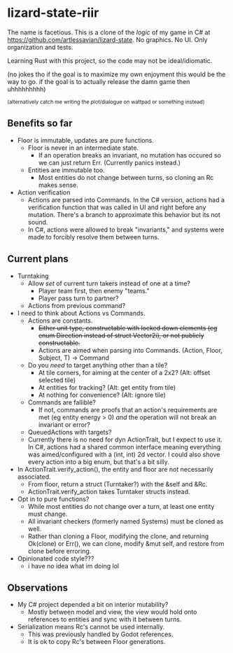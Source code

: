 # lizard-state-riir
The name is facetious. This is a clone of the *logic* of my game in C# at https://github.com/artlessavian/lizard-state.
No graphics. No UI. Only organization and tests.

Learning Rust with this project, so the code may not be ideal/idiomatic.

(no jokes tho if the goal is to maximize my own enjoyment this would be the way to go. if the goal is to actually release the damn game then uhhhhhhhhh)

<small> (alternatively catch me writing the plot/dialogue on wattpad or something instead) </small>

## Benefits so far
* Floor is immutable, updates are pure functions.
    * Floor is never in an intermediate state.
        * If an operation breaks an invariant, no mutation has occured so we can just return Err. (Currently panics instead.)
    * Entities are immutable too.
        * Most entities do not change between turns, so cloning an Rc makes sense.
* Action verification
    * Actions are parsed into Commands. In the C# version, actions had a verification function that was called in UI and right before any mutation. There's a branch to approximate this behavior but its not sound.
    * In C#, actions were allowed to break "invariants," and systems were made to forcibly resolve them between turns.

## Current plans
* Turntaking
    * Allow *set* of current turn takers instead of one at a time?
        * Player team first, then enemy "teams."
        * Player pass turn to partner?
    * Actions from previous command?
* I need to think about Actions vs Commands.
    * Actions are constants.
        * ~~Either unit type, constructable with locked down elements (eg enum Direction instead of struct Vector2i), or not publicly constructable.~~
        * Actions are aimed when parsing into Commands. (Action, Floor, Subject, T) -> Command
    * Do you *need* to target anything other than a tile?
        * At tile corners, for aiming at the center of a 2x2? (Alt: offset selected tile)
        * At entities for tracking? (Alt: get entity from tile)
        * At nothing for convenience? (Alt: ignore tile)
    * Commands are fallible?
        * If not, commands are proofs that an action's requirements are met (eg entity energy > 0) *and* the operation will not break an invariant or error?
    * QueuedActions with targets?
    * Currently there is no need for dyn ActionTrait, but I expect to use it. In C#, actions had a shared common interface meaning everything was aimed/configured with a (int, int) 2d vector. I could also shove every action into a big enum, but that's a bit silly.
* In ActionTrait.verify_action(), the entity and floor are not necessarily associated.
    * From floor, return a struct (Turntaker?) with the &self and &Rc<Entity>.
    * ActionTrait.verify_action takes Turntaker structs instead.
* Opt in to pure functions?
    * While most entities do not change over a turn, at least one entity must change.
    * All invariant checkers (formerly named Systems) must be cloned as well.
    * Rather than cloning a Floor, modifying the clone, and returning Ok(clone) or Err(), we can clone, modify &mut self, and restore from clone before erroring.
* Opinionated code style???
    * i have no idea what im doing lol

## Observations
* My C# project depended a bit on interior mutability?
    * Mostly between model and view, the view would hold onto references to entities and sync with it between turns.
* Serialization means Rc's cannot be used internally.
    * This was previously handled by Godot references.
    * It is ok to copy Rc's between Floor generations.
